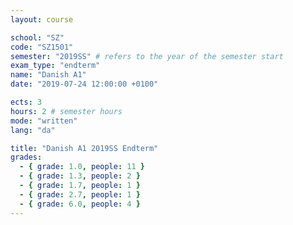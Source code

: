 ```yaml
---
layout: course

school: "SZ"
code: "SZ1501"
semester: "2019SS" # refers to the year of the semester start
exam_type: "endterm"
name: "Danish A1"
date: "2019-07-24 12:00:00 +0100"

ects: 3
hours: 2 # semester hours
mode: "written"
lang: "da"

title: "Danish A1 2019SS Endterm"
grades:
  - { grade: 1.0, people: 11 }
  - { grade: 1.3, people: 2 }
  - { grade: 1.7, people: 1 }
  - { grade: 2.7, people: 1 }
  - { grade: 6.0, people: 4 }
---
```



